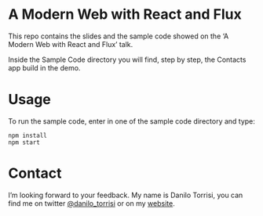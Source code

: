 # A Modern Web with React and Flux

This repo contains the slides and the sample code showed on the ‘A Modern Web with React and Flux’ talk.

Inside the Sample Code directory you will find, step by step, the Contacts app build in the demo. 

# Usage

To run the sample code, enter in one of the sample code directory and type:

```
npm install
npm start
```

# Contact
I’m looking forward to your feedback. My name is Danilo Torrisi, you can find me on twitter [@danilo_torrisi](https://twitter.com/danilo_torrisi) or on my [website](http://danilo.to).

